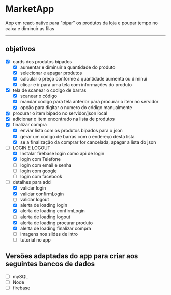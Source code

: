 # MarketApp
App em react-native para "bipar" os produtos da loja e poupar tempo no caixa e diminuir as filas

- - - - - 
## objetivos

- [x] cards dos produtos bipados
    - [x] aumentar e diminuir a quantidade do produto
    - [x] selecionar e apagar produtos
    - [x] calcular o preço conforme a quantidade aumenta ou diminui
    - [x] clicar e ir para uma tela com informações do produto
- [x] tela de scanear o codigo de barras
    - [x] scanear o código
    - [x] mandar codigo para tela anterior para procurar o item no servidor
    - [x] opção para digitar o numero do código manualmente
- [x] procurar o item bipado no servidor/json local
- [x] adicionar o item encontrado na lista de produtos
- [x] finalizar compra
    - [x] enviar lista com os produtos bipados para o json
    - [x] gerar um codigo de barras com o endereço desta lista
    - [x] se a finalização da comprar for cancelada, apagar a lista do json
- [ ] LOGIN E LOGOUT
    - [x] Instalar firebase login como api de login
    - [x] login com Telefone
    - [ ] login com email e senha
    - [ ] login com google
    - [ ] login com facebook
- [ ] detalhes para add
    - [x] validar login
    - [x] validar confirmLogin
    - [ ] validar logout
    - [x] alerta de loading login
    - [x] alerta de loading confirmLogin
    - [ ] alerta de loading logout
    - [x] alerta de loading procurar produto
    - [x] alerta de loading finalizar compra
    - [ ] imagens nos slides de intro
    - [ ] tutorial no app

## Versões adaptadas do app para criar aos seguintes bancos de dados 
- [ ] mySQL
- [ ] Node
- [ ] firebase